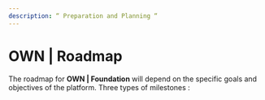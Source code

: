 ```yaml
---
description: “ Preparation and Planning “
---
```


# OWN | Roadmap

The roadmap for **OWN | Foundation** will depend on the specific goals and objectives of the platform. Three types of milestones :

